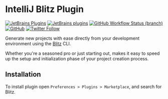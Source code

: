 # IntelliJ Blitz Plugin

[![JetBrains Plugins](https://img.shields.io/jetbrains/plugin/v/21372-blitz)](https://plugins.jetbrains.com/plugin/21372-blitz)
[![JetBrains plugins](https://img.shields.io/jetbrains/plugin/d/21372-blitz)](https://plugins.jetbrains.com/plugin/21372-blitz/versions)
[![GitHub Workflow Status (branch)](https://img.shields.io/github/actions/workflow/status/nekofar/intellij-blitz/build.yml?branch=master)](https://github.com/nekofar/intellij-blitz/actions/workflows/build.yml)
[![GitHub](https://img.shields.io/github/license/nekofar/intellij-blitz)](https://github.com/nekofar/intellij-blitz/blob/master/LICENSE)
[![Twitter Follow](https://img.shields.io/badge/follow-%40nekofar-1DA1F2?logo=twitter&style=flat)](https://twitter.com/nekofar)

<!-- Plugin description -->
Generate new projects with ease directly from your development environment using the [Blitz](https://blitzjs.com/) CLI. 

Whether you're a seasoned pro or just starting out, makes it easy to speed up the setup and initialization phase of your project creation process.
<!-- Plugin description end -->

## Installation

To install plugin open `Preferences > Plugins > Marketplace`, and search for Blitz.

